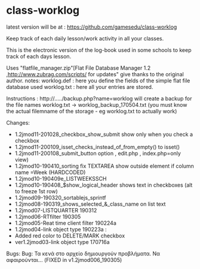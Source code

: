 # class-worklog
latest version will be at : https://github.com/gamesedu/class-worklog

Keep track of each daily lesson/work activity in all your classes.

This is the electronic version of the log-book used in some schools to keep track of each days lesson.



Uses "flatfile_manager.zip"[Flat File Database Manager 1.2 ,http://www.zubrag.com/scripts/ for updates" give thanks to the original author.
notes:
worklog.def : here you define the fields of the simple flat file database used
worklog.txt : here all your entries are stored.


Instructions :
http://...../backup.php?name=worklog
will create a backup for the file names worklog.txt -> worklog_backup_170504.txt
(you must know the actual filemname of the storage - eg worklog.txt to actually work)



Changes:
- 1.2jmod11-201028_checkbox_show_submit show only when you check a checkbox
- 1.2jmod11-200109_isset_checks_instead_of_from_empty() to isset()
- 1.2jmod11-200108_submit_button option , edit.php , index.php=only view)
- 1.2jmod10-190410_sorting fix TEXTAREA show outside element if column name =Week (HARDCODED)
- 1.2jmod10-190409e_LISTWEEKSSCH
- 1.2jmod10-190408_$show_logical_header shows text in checkboxes (alt to freeze 1st row)
- 1.2jmod09-190320_sortablejs_sprintf
- 1.2jmod08-190319_shows_selected_&_class_name on list text
- 1.2jmod07-LISTQUARTER 190312
- 1.2jmod06-RTfilter 190305
- 1.2jmod05-Reat time client filter 190224a
- 1.2jmod04-link object type 190223a :
- Added red color to DELETE/MARK checkbox
- ver1.2jmod03-link object type 170716a



Bugs:
Bug: Τα κενά στο αρχείο δημιουργούν προβλήματα. Να αφαιρούνται... (FIXED in v1.2jmod006_190305)